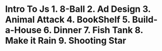 <h1> Intro To Js
1.  8-Ball
2.  Ad Design
3.  Animal Attack
4.  BookShelf
5.  Build-a-House
6.  Dinner
7.  Fish Tank	
8.  Make it Rain
9.  Shooting Star
